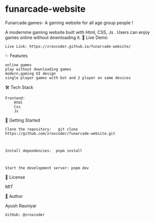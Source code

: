 # funarcade-website
Funarcade.games- A gaming website for all age group people !

A modernme gaming website built with Html, CSS, Js . Users can enjoy games online without downloading it.
🚀 Live Demo

    Live Link: https://zroxcoder.github.io/funarcade-website/

✨ Features

    online games 
    play without downloading games
    modern,gaming UI design
    single player games with bot and 2 player on same devices

🛠️ Tech Stack

    Frontend:
        Html
        Css
        Js 
    

🚀 Getting Started

    Clone the repository:   git clone https://github.com/zroxcoder/funarcade-website.git



    Install dependencies:  pnpm install



    Start the development server: pnpm dev





📝 License

MIT


👤 Author

Ayush Rauniyar

    GitHub: @zroxcoder


